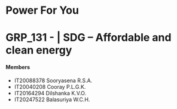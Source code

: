 # Power For You

# GRP_131 - | SDG – Affordable and clean energy

<h4>Members</h4> 
<ul>
<li>IT20088378 Sooryasena R.S.A.</li>
<li>IT20040208 Cooray P.L.G.K.</li>
<li>IT20164294 Dilshanka K.V.O.</li>
<li>IT20247522 Balasuriya W.C.H.</li>
</ul>
